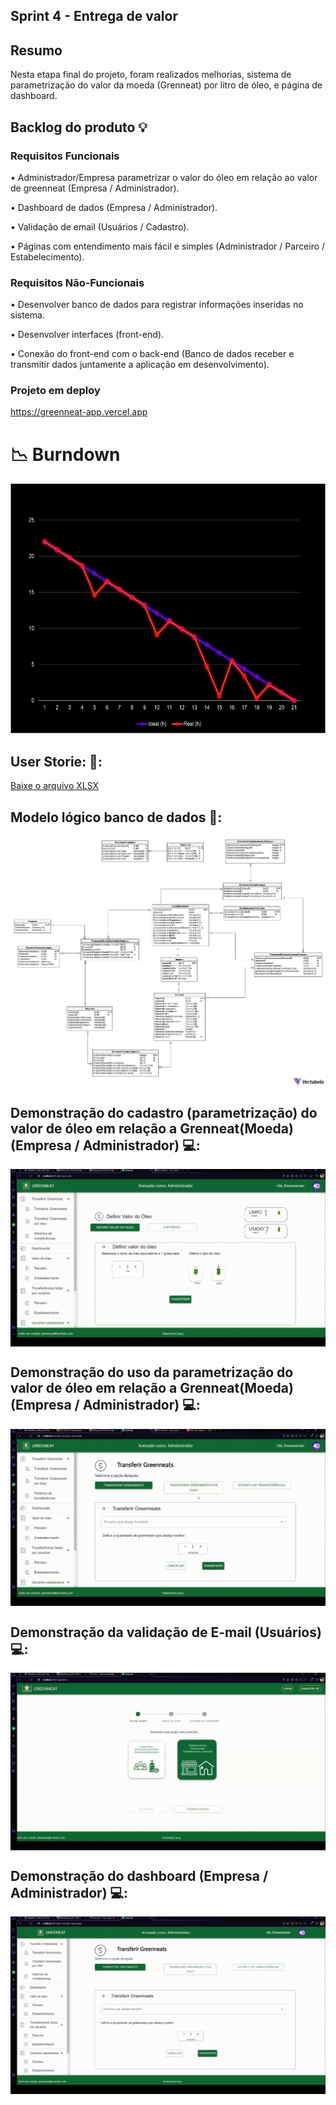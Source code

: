 ## Sprint 4 - Entrega de valor

## Resumo

<p> Nesta etapa final do projeto, foram realizados melhorias, sistema de parametrização do valor da moeda (Grenneat) por litro de óleo, e página de dashboard.</p>

## Backlog do produto :bulb:
### Requisitos Funcionais
<p> • Administrador/Empresa parametrizar o valor do óleo em relação ao valor de greenneat (Empresa / Administrador). </p>
<p> • Dashboard de dados (Empresa / Administrador).  </p>
<p> • Validação de email (Usuários / Cadastro).  </p>
<p> • Páginas com entendimento mais fácil e simples (Administrador / Parceiro / Estabelecimento). </p>

### Requisitos Não-Funcionais
<p> • Desenvolver banco de dados para registrar informações inseridas no sistema. </p>
<p> • Desenvolver interfaces (front-end). </p>
<p> • Conexão do front-end com o back-end (Banco de dados receber e transmitir dados juntamente a aplicação em desenvolvimento). </p>

### Projeto em deploy
https://greenneat-app.vercel.app

# 📉 Burndown
<div align="left">
 <img src="https://github.com/4DeskGroup/API-2023.2/blob/main/Projeto/Sprint%204/Gifs/burndown-4-sprint.png" width="600" height="400"/>
</div>

## User Storie: 👤:
[Baixe o arquivo XLSX](https://github.com/4DeskGroup/API-2023.2/blob/main/Projeto/Sprint%204/Gifs/User%20Story4%20API4SEM.xlsx)

## Modelo lógico banco de dados 🧩:

<img align="center" src="Gifs/API_BD-2023-11-26_17-41.png"/>

## Demonstração do cadastro (parametrização) do valor de óleo em relação a Grenneat(Moeda) (Empresa / Administrador) 💻:

<img align="center" src="Gifs/ParametrizacaoOleoGIF.gif"/>

## Demonstração do uso da parametrização do valor de óleo em relação a Grenneat(Moeda) (Empresa / Administrador) 💻:

<img align="center" src="Gifs/DemonstracaoParametrizacaoGIF.gif"/>

## Demonstração da validação de E-mail (Usuários) 💻:

<img align="center" src="Gifs/ValidacaoEmailGIF.gif"/>

## Demonstração do dashboard (Empresa / Administrador) 💻:

<img align="center" src="Gifs/DashBoardGIF.gif"/>
